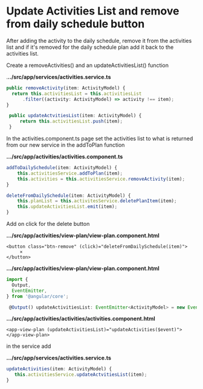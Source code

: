 # Update Activities List and remove from daily schedule button

After adding the activity to the daily schedule, remove it from the activities list and if it's removed for the daily schedule plan add it back to the activities list.

Create a removeActivities\(\) and an updateActivitiesList\(\) function

.**../src/app/services/activities.service.ts**

```typescript
public removeActivity(item: ActivityModel) {
  return this.activitiesList = this.activitiesList
      .filter((activity: ActivityModel) => activity !== item);
}

 public updateActvitiesList(item: ActivityModel) {
     return this.activitiesList.push(item);
 }
```

In the activities.component.ts page set the activities list to what is returned from our new service in the addToPlan function

**.../src/app/activities/activities.component.ts**

```typescript
addToDailySchedule(item: ActivityModel) {
    this.activitiesService.addToPlan(item);
    this.activities = this.activitiesService.removeActivity(item);
}

deleteFromDailySchedule(item: ActivityModel) {
    this.planList = this.activitesService.deletePlanItem(item);
    this.updateActivitiesList.emit(item);
}
```

Add on click for the delete button

**.../src/app/activities/view-plan/view-plan.component.html**

```markup
<button class="btn-remove" (click)="deleteFromDailySchedule(item)">
     ×
</button>
```

**.../src/app/activities/view-plan/view-plan.component.html**

```typescript
import {
  Output,
  EventEmitter,
} from '@angular/core';
```

```typescript
 @Output() updateActivitiesList: EventEmitter<ActivityModel> = new EventEmitter<ActivityModel>();
```

**.../src/app/activities/activities/activities.component.html**

```markup
<app-view-plan (updateActivitiesList)="updateActivities($event)"></app-view-plan>
```

in the service add

**.../src/app/services/activities.service.ts**

```typescript
updateActivities(item: ActivityModel) {
   this.activitiesService.updateActvitiesList(item);
}
```

